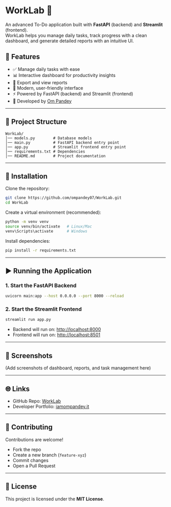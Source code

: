 # WorkLab 📝  
An advanced To-Do application built with **FastAPI** (backend) and **Streamlit** (frontend).  
WorkLab helps you manage daily tasks, track progress with a clean dashboard, and generate detailed reports with an intuitive UI.  

## 🚀 Features
- ✅ Manage daily tasks with ease  
- 📊 Interactive dashboard for productivity insights  
- 📝 Export and view reports  
- 🎨 Modern, user-friendly interface  
- ⚡ Powered by FastAPI (backend) and Streamlit (frontend)  
- 👤 Developed by [Om Pandey](https://iamompandey.it)  

---

## 📂 Project Structure
```
WorkLab/
│── models.py        # Database models  
│── main.py          # FastAPI backend entry point  
│── app.py           # Streamlit frontend entry point  
│── requirements.txt # Dependencies  
│── README.md        # Project documentation  
```

---

## 🔧 Installation

Clone the repository:

```bash
git clone https://github.com/ompandey07/WorkLab.git
cd WorkLab
```

Create a virtual environment (recommended):

```bash
python -m venv venv
source venv/bin/activate   # Linux/Mac
venv\Scripts\activate      # Windows
```

Install dependencies:

```bash
pip install -r requirements.txt
```

---

## ▶️ Running the Application

### 1. Start the FastAPI Backend  
```bash
uvicorn main:app --host 0.0.0.0 --port 8000 --reload
```

### 2. Start the Streamlit Frontend  
```bash
streamlit run app.py
```

- Backend will run on: [http://localhost:8000](http://localhost:8000)  
- Frontend will run on: [http://localhost:8501](http://localhost:8501)  

---

## 📸 Screenshots
(Add screenshots of dashboard, reports, and task management here)  

---

## 🌐 Links
- GitHub Repo: [WorkLab](https://github.com/ompandey07/WorkLab)  
- Developer Portfolio: [iamompandey.it](https://iamompandey.it)  

---

## 🤝 Contributing
Contributions are welcome!  
- Fork the repo  
- Create a new branch (`feature-xyz`)  
- Commit changes  
- Open a Pull Request  

---

## 📜 License
This project is licensed under the **MIT License**.  
